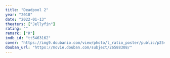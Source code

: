 ```yaml
---
title: "Deadpool 2"
year: "2018"
date: "2022-01-13"
theaters: ["Jellyfin"]
rating: ""
remark: ["R"]
imdb_id: "tt5463162"
cover: "https://img9.doubanio.com/view/photo/l_ratio_poster/public/p2545479945.jpg"
douban_url: "https://movie.douban.com/subject/26588308/"
---
```

